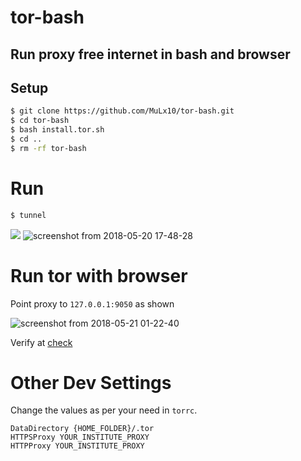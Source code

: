 # tor-bash
## Run proxy free internet in bash and browser
## Setup
```bash
$ git clone https://github.com/MuLx10/tor-bash.git
$ cd tor-bash
$ bash install.tor.sh
$ cd ..
$ rm -rf tor-bash
```
# Run
```bash
$ tunnel
```
![](https://user-images.githubusercontent.com/23444642/40278810-d0c2c5ec-5c55-11e8-893b-ab04e4cdc94a.png)
![screenshot from 2018-05-20 17-48-28](https://user-images.githubusercontent.com/23444642/40278833-0eadcbc2-5c56-11e8-8faf-69db5a6ad6a1.png)


# Run tor with browser
 Point proxy to `127.0.0.1:9050` as shown
 
![screenshot from 2018-05-21 01-22-40](https://user-images.githubusercontent.com/23444642/40283024-9f1bbff4-5c95-11e8-9878-489cadba5d36.png)

Verify at [check](https://check.torproject.org/)

# Other Dev Settings

Change the values as per your need in `torrc`.
```
DataDirectory {HOME_FOLDER}/.tor
HTTPSProxy YOUR_INSTITUTE_PROXY
HTTPProxy YOUR_INSTITUTE_PROXY
```
